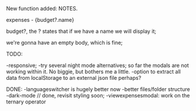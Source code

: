 New function added: NOTES.

<div>expenses - {budget?.name} </div>

budget?, the ? states that if we have a name we will display it;

we're gonna have an empty body, which is fine;

TODO:

-responsive;
-try several night mode alternatives; so far the modals are not working within it. No biggie, but bothers me a little.
-option to extract all data from localStorage to an external json file perhaps?

DONE:
-languageswitcher is hugely better now
-better files/folder structure
-dark-mode // done, revisit styling soon;
-viewexpensesmodal: work on the ternary operator
